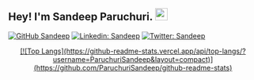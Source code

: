 ## Hey! I'm Sandeep Paruchuri. <img src="https://media.giphy.com/media/hvRJCLFzcasrR4ia7z/giphy.gif" width="25px">
[![GitHub Sandeep](https://img.shields.io/github/followers/ParuchuriSandeep?label=follow&style=social)](https://github.com/ParuchuriSandeep)
[![Linkedin: Sandeep](https://img.shields.io/badge/Sandeep%20Paruchuri-blue?style=flat-square&logo=Linkedin&logoColor=white&link=https://www.linkedin.com/in/sandeep-paruchuri2001/)](https://www.linkedin.com/in/sandeep-paruchuri2001/) 
[![Twitter: Sandeep](https://img.shields.io/twitter/follow/sandeeparuchuri?style=social)](https://twitter.com/Sandeeparuchuri)
<p align="center">
	<a href="https://www.linkedin.com/in/sandeep-paruchuri2001/">
          [![Top Langs](https://github-readme-stats.vercel.app/api/top-langs/?username=ParuchuriSandeep&layout=compact)](https://github.com/ParuchuriSandeep/github-readme-stats)
        </a>
</p


